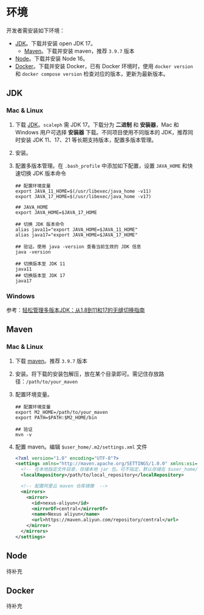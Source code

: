 # 环境

开发者需安装如下环境：

- [JDK](https://adoptium.net/zh-CN/temurin/archive/)。下载并安装 open JDK 17。
  - [Maven](https://maven.apache.org/download.cgi)。下载并安装 maven，推荐 `3.9.7` 版本
- [Node](https://nodejs.org/en/download/releases/)。下载并安装 Node 16。
- [Docker](https://docs.docker.com/get-docker/)。下载并安装 Docker，已有 Docker 环境时，使用 `docker version` 和 `docker compose version` 检查对应的版本，更新为最新版本。

## JDK

### Mac & Linux

1. 下载 [JDK](https://adoptium.net/zh-CN/temurin/archive/)。`scaleph` 需 JDK 17。下载分为 **二进制** 和 **安装器**，Mac 和 Windows 用户可选择 **安装器** 下载。不同项目使用不同版本的 JDK，推荐同时安装 JDK 11、17、21 等长期支持版本，配置多版本管理。

2. 安装。

3. 配置多版本管理。在 `.bash_profile` 中添加如下配置，设置 `JAVA_HOME` 和快速切换 JDK 版本命令

   ```shell
   ## 配置环境变量
   export JAVA_11_HOME=$(/usr/libexec/java_home -v11)
   export JAVA_17_HOME=$(/usr/libexec/java_home -v17)
   
   ## JAVA_HOME
   export JAVA_HOME=$JAVA_17_HOME
   
   ## 切换 JDK 版本命令
   alias java11="export JAVA_HOME=$JAVA_11_HOME"
   alias java17="export JAVA_HOME=$JAVA_17_HOME"
   
   ## 验证。使用 java -version 查看当前生效的 JDK 信息
   java -version
   
   ## 切换版本至 JDK 11
   java11
   ## 切换版本至 JDK 17
   java17
   ```

### Windows

参考：[轻松管理多版本JDK：从1.8到11和17的无缝切换指南](https://mp.weixin.qq.com/s?__biz=Mzk0NzQwMzgxNQ==&mid=2247486717&idx=1&sn=9f3f314dc13f643a3e029bb5df942bdf&chksm=c37621b5f401a8a3fd9e36d9ca63b1bc4597d2f392cef3200ec3a1cdd1a933275355cc092e7c&mpshare=1&scene=1&srcid=0611NoypwokdXVO2KgUGudcx&sharer_shareinfo=c1703af4802db14696e2ab3e4c655342&sharer_shareinfo_first=20abd686207264467ebbb23f1caa40dc&version=4.1.10.99312&platform=mac&nwr_flag=1#wechat_redirect)

## Maven

### Mac & Linux

1. 下载 [maven](https://maven.apache.org/download.cgi)。推荐 `3.9.7` 版本

2. 安装。将下载的安装包解压，放在某个目录即可。需记住存放路径：`/path/to/your_maven`

3. 配置环境变量。

   ```shell
   ## 配置环境变量
   export M2_HOME=/path/to/your_maven
   export PATH=$PATH:$M2_HOME/bin
   
   ## 验证
   mvn -v
   ```

4. 配置 maven。编辑 `$user_home/.m2/settings.xml` 文件

   ```xml
   <?xml version="1.0" encoding="UTF-8"?>
   <settings xmlns="http://maven.apache.org/SETTINGS/1.0.0" xmlns:xsi="http://www.w3.org/2001/XMLSchema-instance" xsi:schemaLocation="http://maven.apache.org/SETTINGS/1.0.0 http://maven.apache.org/xsd/settings-1.0.0.xsd">
     <!-- 在本地指定文件目录，存储本地 jar 包。可不指定，默认存储在 $user_home/.m2/repository  -->
     <localRepository>/path/to/local_repository</localRepository>
   
     <!-- 配置阿里云 maven 仓库镜像  -->
     <mirrors>
       <mirror>
         <id>nexus-aliyun</id>
         <mirrorOf>central</mirrorOf>
         <name>Nexus aliyun</name>
         <url>https://maven.aliyun.com/repository/central</url>
       </mirror>
     </mirrors>
   </settings>
   ```

## Node

待补充

## Docker

待补充
